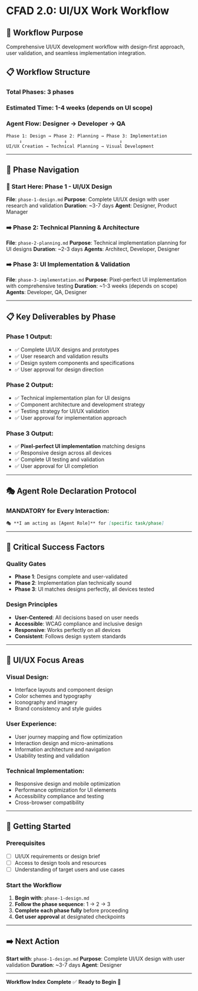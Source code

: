 # CFAD 2.0: UI/UX Work Workflow

## 🎯 Workflow Purpose
Comprehensive UI/UX development workflow with design-first approach, user validation, and seamless implementation integration.

## 📋 Workflow Structure

### **Total Phases**: 3 phases
### **Estimated Time**: 1-4 weeks (depends on UI scope)
### **Agent Flow**: Designer → Developer → QA

```
Phase 1: Design → Phase 2: Planning → Phase 3: Implementation
     ↓                ↓                    ↓
UI/UX Creation → Technical Planning → Visual Development
```

---

## 🔄 **Phase Navigation**

### **📍 Start Here**: Phase 1 - UI/UX Design
**File**: `phase-1-design.md`
**Purpose**: Complete UI/UX design with user research and validation
**Duration**: ~3-7 days
**Agent**: Designer, Product Manager

### **➡️ Phase 2**: Technical Planning & Architecture
**File**: `phase-2-planning.md`
**Purpose**: Technical implementation planning for UI designs
**Duration**: ~2-3 days
**Agents**: Architect, Developer, Designer

### **➡️ Phase 3**: UI Implementation & Validation
**File**: `phase-3-implementation.md`
**Purpose**: Pixel-perfect UI implementation with comprehensive testing
**Duration**: ~1-3 weeks (depends on scope)
**Agents**: Developer, QA, Designer

---

## 📋 **Key Deliverables by Phase**

### **Phase 1 Output**:
- ✅ Complete UI/UX designs and prototypes
- ✅ User research and validation results
- ✅ Design system components and specifications
- ✅ User approval for design direction

### **Phase 2 Output**:
- ✅ Technical implementation plan for UI designs
- ✅ Component architecture and development strategy
- ✅ Testing strategy for UI/UX validation
- ✅ User approval for implementation approach

### **Phase 3 Output**:
- ✅ **Pixel-perfect UI implementation** matching designs
- ✅ Responsive design across all devices
- ✅ Complete UI testing and validation
- ✅ User approval for UI completion

---

## 🎭 **Agent Role Declaration Protocol**

### **MANDATORY for Every Interaction**:
```markdown
🎭 **I am acting as [Agent Role]** for [specific task/phase]
```

---

## 🚨 **Critical Success Factors**

### **Quality Gates**
- **Phase 1**: Designs complete and user-validated
- **Phase 2**: Implementation plan technically sound
- **Phase 3**: UI matches designs perfectly, all devices tested

### **Design Principles**
- **User-Centered**: All decisions based on user needs
- **Accessible**: WCAG compliance and inclusive design
- **Responsive**: Works perfectly on all devices
- **Consistent**: Follows design system standards

---

## 🎨 **UI/UX Focus Areas**

### **Visual Design**:
- Interface layouts and component design
- Color schemes and typography
- Iconography and imagery
- Brand consistency and style guides

### **User Experience**:
- User journey mapping and flow optimization
- Interaction design and micro-animations
- Information architecture and navigation
- Usability testing and validation

### **Technical Implementation**:
- Responsive design and mobile optimization
- Performance optimization for UI elements
- Accessibility compliance and testing
- Cross-browser compatibility

---

## 🚀 **Getting Started**

### **Prerequisites**
- [ ] UI/UX requirements or design brief
- [ ] Access to design tools and resources
- [ ] Understanding of target users and use cases

### **Start the Workflow**
1. **Begin with**: `phase-1-design.md`
2. **Follow the phase sequence**: 1 → 2 → 3
3. **Complete each phase fully** before proceeding
4. **Get user approval** at designated checkpoints

---

## ➡️ **Next Action**

**Start with**: `phase-1-design.md`
**Purpose**: Complete UI/UX design with user validation
**Duration**: ~3-7 days
**Agent**: Designer

---

**Workflow Index Complete** ✅
**Ready to Begin** 🚀

